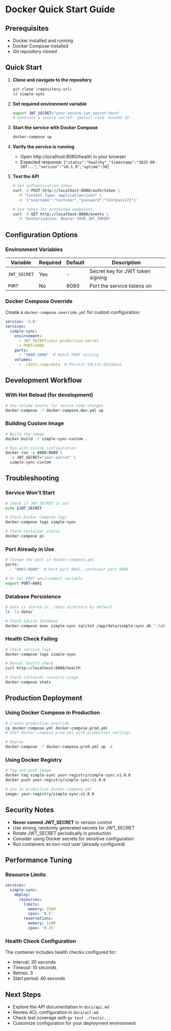 # Docker Quick Start Guide

## Prerequisites

- Docker installed and running
- Docker Compose installed
- Git repository cloned

## Quick Start

1. **Clone and navigate to the repository**
   ```bash
   git clone <repository-url>
   cd simple-sync
   ```

2. **Set required environment variable**
   ```bash
   export JWT_SECRET="your-secure-jwt-secret-here"
   # Generate a secure secret: openssl rand -base64 32
   ```

3. **Start the service with Docker Compose**
   ```bash
   docker-compose up
   ```

4. **Verify the service is running**
   - Open http://localhost:8080/health in your browser
   - Expected response: `{"status":"healthy","timestamp":"2025-09-20T...","version":"v0.1.0","uptime":30}`

5. **Test the API**
   ```bash
   # Get authentication token
   curl -X POST http://localhost:8080/auth/token \
     -H "Content-Type: application/json" \
     -d '{"username":"testuser","password":"testpass123"}'

   # Use token for protected endpoints
   curl -X GET http://localhost:8080/events \
     -H "Authorization: Bearer YOUR_JWT_TOKEN"
   ```

## Configuration Options

### Environment Variables

| Variable | Required | Default | Description |
|----------|----------|---------|-------------|
| `JWT_SECRET` | Yes | - | Secret key for JWT token signing |
| `PORT` | No | 8080 | Port the service listens on |

### Docker Compose Override

Create a `docker-compose.override.yml` for custom configuration:

```yaml
version: '3.8'
services:
  simple-sync:
    environment:
      - JWT_SECRET=your-production-secret
      - PORT=3000
    ports:
      - "3000:3000"  # Match PORT setting
    volumes:
      - ./data:/app/data  # Persist SQLite database
```

## Development Workflow

### With Hot Reload (for development)
```bash
# Use volume mounts for source code changes
docker-compose -f docker-compose.dev.yml up
```

### Building Custom Image
```bash
# Build the image
docker build -t simple-sync-custom .

# Run with custom configuration
docker run -p 8080:8080 \
  -e JWT_SECRET="your-secret" \
  simple-sync-custom
```

## Troubleshooting

### Service Won't Start
```bash
# Check if JWT_SECRET is set
echo $JWT_SECRET

# Check Docker Compose logs
docker-compose logs simple-sync

# Check container status
docker-compose ps
```

### Port Already in Use
```bash
# Change the port in docker-compose.yml
ports:
  - "8081:8080"  # Host port 8081, container port 8080

# Or set PORT environment variable
export PORT=8081
```

### Database Persistence
```bash
# Data is stored in ./data directory by default
ls -la data/

# Check SQLite database
docker-compose exec simple-sync sqlite3 /app/data/simple-sync.db ".tables"
```

### Health Check Failing
```bash
# Check service logs
docker-compose logs simple-sync

# Manual health check
curl http://localhost:8080/health

# Check container resource usage
docker-compose stats
```

## Production Deployment

### Using Docker Compose in Production
```bash
# Create production override
cp docker-compose.yml docker-compose.prod.yml
# Edit docker-compose.prod.yml with production settings

# Deploy
docker-compose -f docker-compose.prod.yml up -d
```

### Using Docker Registry
```bash
# Tag and push image
docker tag simple-sync your-registry/simple-sync:v1.0.0
docker push your-registry/simple-sync:v1.0.0

# Use in production docker-compose.yml
image: your-registry/simple-sync:v1.0.0
```

## Security Notes

- **Never commit JWT_SECRET** to version control
- Use strong, randomly generated secrets for JWT_SECRET
- Rotate JWT_SECRET periodically in production
- Consider using Docker secrets for sensitive configuration
- Run containers as non-root user (already configured)

## Performance Tuning

### Resource Limits
```yaml
services:
  simple-sync:
    deploy:
      resources:
        limits:
          memory: 256M
          cpus: '0.5'
        reservations:
          memory: 128M
          cpus: '0.25'
```

### Health Check Configuration
The container includes health checks configured for:
- Interval: 30 seconds
- Timeout: 10 seconds
- Retries: 3
- Start period: 40 seconds

## Next Steps

- Explore the API documentation in `docs/api.md`
- Review ACL configuration in `docs/acl.md`
- Check test coverage with `go test ./tests/...`
- Customize configuration for your deployment environment